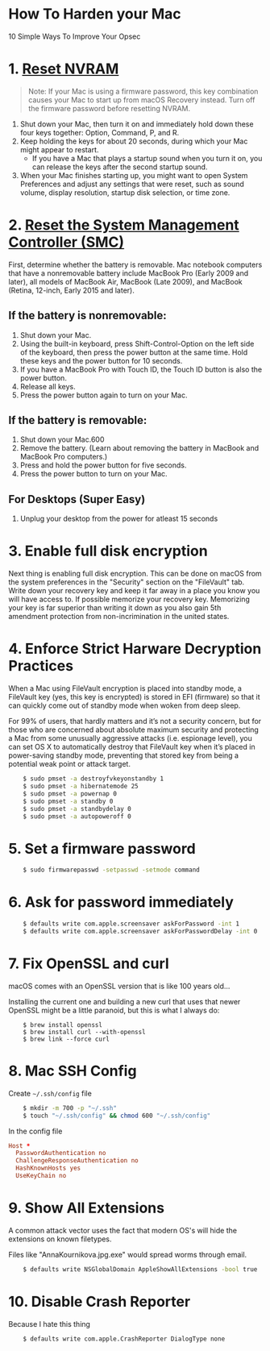 # How To Harden your Mac
10 Simple Ways To Improve Your Opsec

# 1. [Reset NVRAM](https://support.apple.com/en-us/HT204063)


> Note: If your Mac is using a firmware password, this key combination causes your Mac to start up from macOS Recovery instead.
> Turn off the firmware password before resetting NVRAM.


1. Shut down your Mac, then turn it on and immediately hold down these four keys together: Option, Command, P, and R.
2. Keep holding the keys for about 20 seconds, during which your Mac might appear to restart.
    - If you have a Mac that plays a startup sound when you turn it on, you can release the keys after the second startup sound.
3. When your Mac finishes starting up, you might want to open System Preferences and adjust any settings that were reset, such as sound volume, display resolution, startup disk selection, or time zone.

# 2. [Reset the System Management Controller (SMC)](https://support.apple.com/en-us/HT201295)

First, determine whether the battery is removable.
Mac notebook computers that have a nonremovable battery include MacBook Pro (Early 2009 and later), all models of MacBook Air, MacBook (Late 2009), and MacBook (Retina, 12-inch, Early 2015 and later).

## If the battery is nonremovable:

1. Shut down your Mac.
2. Using the built-in keyboard, press Shift-Control-Option on the left side of the keyboard, then press the power button at the same time. Hold these keys and the power button for 10 seconds.
3. If you have a MacBook Pro with Touch ID, the Touch ID button is also the power button.
4. Release all keys.
5. Press the power button again to turn on your Mac.


## If the battery is removable:

1. Shut down your Mac.600
2. Remove the battery. (Learn about removing the battery in MacBook and MacBook Pro computers.)
3. Press and hold the power button for five seconds.
4. Press the power button to turn on your Mac.

## For Desktops (Super Easy)

1. Unplug your desktop from the power for atleast 15 seconds

# 3. Enable full disk encryption

Next thing is enabling full disk encryption.
This can be done on macOS from the system preferences in the "Security" section on the "FileVault" tab.
Write down your recovery key and keep it far away in a place you know you will have access to.
If possible memorize your recovery key. Memorizing your key is far superior than writing it down as you also gain 5th amendment protection from non-incrimination in the united states.

# 4. Enforce Strict Harware Decryption Practices

When a Mac using FileVault encryption is placed into standby mode, a FileVault key (yes, this key is encrypted) is stored in EFI (firmware) so that it can quickly come out of standby mode when woken from deep sleep.

For 99% of users, that hardly matters and it’s not a security concern, but for those who are concerned about absolute maximum security and protecting a Mac from some unusually aggressive attacks (i.e. espionage level), you can set OS X to automatically destroy that FileVault key when it’s placed in power-saving standby mode, preventing that stored key from being a potential weak point or attack target.

```sh
    $ sudo pmset -a destroyfvkeyonstandby 1
    $ sudo pmset -a hibernatemode 25
    $ sudo pmset -a powernap 0
    $ sudo pmset -a standby 0
    $ sudo pmset -a standbydelay 0
    $ sudo pmset -a autopoweroff 0
```

# 5. Set a firmware password

```sh
    $ sudo firmwarepasswd -setpasswd -setmode command
```

# 6. Ask for password immediately


```sh
    $ defaults write com.apple.screensaver askForPassword -int 1
    $ defaults write com.apple.screensaver askForPasswordDelay -int 0
```

# 7. Fix OpenSSL and curl

macOS comes with an OpenSSL version that is like 100 years old...

Installing the current one and building a new curl that uses that newer OpenSSL might be a little paranoid, but this is what I always do:

```
    $ brew install openssl
    $ brew install curl --with-openssl
    $ brew link --force curl
```

# 8. Mac SSH Config

Create `~/.ssh/config` file

```sh
    $ mkdir -m 700 -p "~/.ssh"
    $ touch "~/.ssh/config" && chmod 600 "~/.ssh/config"
```

In the config file

```conf
Host *
  PasswordAuthentication no
  ChallengeResponseAuthentication no
  HashKnownHosts yes
  UseKeyChain no
```

# 9. Show All Extensions

A common attack vector uses the fact that modern OS's will hide the extensions on known filetypes.

Files like "AnnaKournikova.jpg.exe" would spread worms through email.

```sh
    $ defaults write NSGlobalDomain AppleShowAllExtensions -bool true
```

# 10. Disable Crash Reporter

Because I hate this thing

```sh
    $ defaults write com.apple.CrashReporter DialogType none
```

